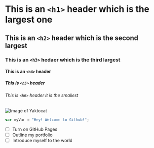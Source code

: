 # This is an `<h1>` header  which is the largest one
## This is an `<h2>` header which is the second largest
### This is an `<h3>` hedaer which is the third largest
#### This is an `<h4>` header
##### This is `<h5>` header
###### This is `<h6>` header it is the smallest
![Image of Yaktocat](https://octodex.github.com/images/yaktocat.png)
``` javascript
var myVar = "Hey! Welcome to Github!";
```
- [ ] Turn on GitHub Pages
- [ ] Outline my portfolio
- [ ] Introduce myself to the world
